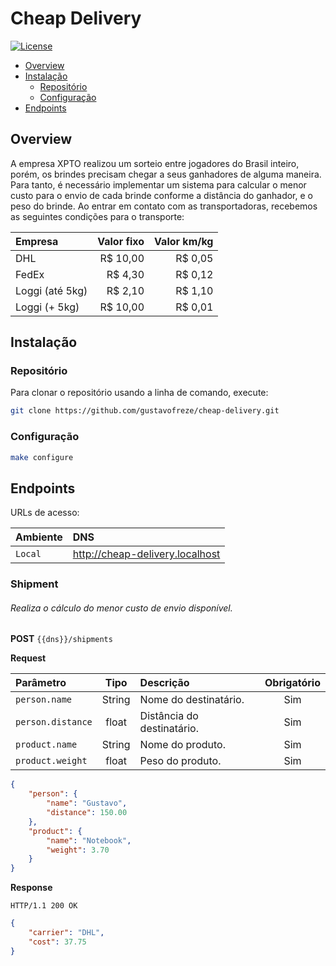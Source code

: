 # Cheap Delivery

[![License](https://img.shields.io/badge/license-MIT-green)](LICENSE)

* [Overview](#overview)
* [Instalação](#installation)
    - [Repositório](#repository)
    - [Configuração](#settings)
* [Endpoints](#endpoints)

<div id="overview"></div> 

## Overview

A empresa XPTO realizou um sorteio entre jogadores do Brasil inteiro, porém, os brindes precisam chegar a seus
ganhadores de alguma maneira. Para tanto, é necessário implementar um sistema para calcular o menor custo para o envio
de cada brinde conforme a distância do ganhador, e o peso do brinde. Ao entrar em contato com as transportadoras,
recebemos as seguintes condições para o transporte:

| Empresa         | Valor fixo | Valor km/kg |
|:----------------|-----------:|------------:|
| DHL             |   R$ 10,00 |     R$ 0,05 |
| FedEx           |    R$ 4,30 |     R$ 0,12 |
| Loggi (até 5kg) |    R$ 2,10 |     R$ 1,10 |
| Loggi (+ 5kg)   |   R$ 10,00 |     R$ 0,01 |

<div id='installation'></div> 

## Instalação

<div id='repository'></div> 

### Repositório

Para clonar o repositório usando a linha de comando, execute:

```bash
git clone https://github.com/gustavofreze/cheap-delivery.git
```

<div id='settings'></div> 

### Configuração

```bash
make configure
```

<div id='endpoints'></div> 

## Endpoints

URLs de acesso:

| Ambiente | DNS                             | 
|:---------|:--------------------------------|
| `Local`  | http://cheap-delivery.localhost |

<div id="tests"></div> 

### Shipment

###### Realiza o cálculo do menor custo de envio disponível.

**POST** `{{dns}}/shipments`

**Request**

| Parâmetro         |  Tipo  | Descrição                  | Obrigatório |
|:------------------|:------:|:---------------------------|:-----------:|
| `person.name`     | String | Nome do destinatário.      |     Sim     |    
| `person.distance` | float  | Distância do destinatário. |     Sim     |    
| `product.name`    | String | Nome do produto.           |     Sim     |    
| `product.weight`  | float  | Peso do produto.           |     Sim     |    

```json
{
    "person": {
        "name": "Gustavo",
        "distance": 150.00
    },
    "product": {
        "name": "Notebook",
        "weight": 3.70
    }
}
```

**Response**

```
HTTP/1.1 200 OK
```

```json
{
    "carrier": "DHL",
    "cost": 37.75
}
```
